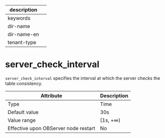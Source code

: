 | description ||
|---|---|
| keywords ||
| dir-name ||
| dir-name-en ||
| tenant-type ||

# server_check_interval

`server_check_interval` specifies the interval at which the server checks the table consistency.


| **Attribute** | **Description** |
|------------------|-----------|
| Type | Time |
| Default value | 30s |
| Value range | \[1s, +∞) |
| Effective upon OBServer node restart | No |



